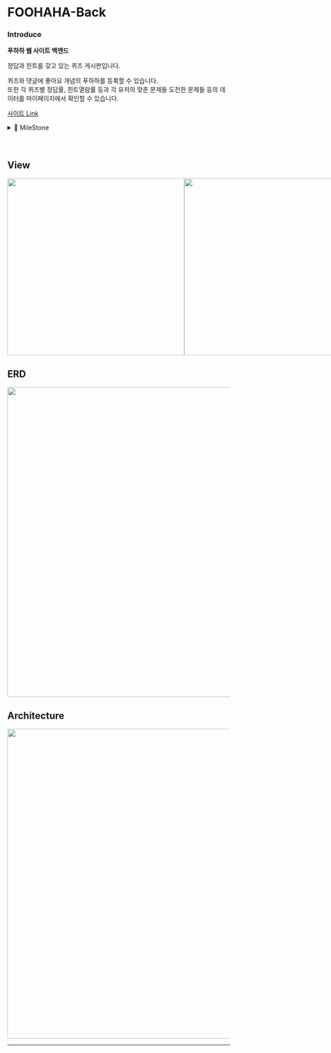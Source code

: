 # FOOHAHA-Back
### Introduce
**푸하하 웹 사이트 백엔드**
<p>정답과 힌트를 갖고 있는 퀴즈 게시판입니다.</p>
<p>퀴즈와 댓글에 좋아요 개념의 푸하하를 등록할 수 있습니다. <br>또한 각 퀴즈별 정답률, 힌트열람률 등과 각 유저의 맞춘 문제들 도전한 문제들 등의 데이터를 마이페이지에서 확인할 수 있습니다.</p>

[사이트 Link](https://wooin-dev.github.io/foohaha/)

<details>
 <summary>🏁 MileStone</summary>  
  
## 🛹 init
- 기본 CRUD 구현
- 사용자 기능 추가
- 로그인 기능 구현
- 소셜 로그인 기능 추가
- 댓글기능 구현
- 좋아요 기능 추가
- https 적용
- 배포
- 마이페이지 기능 
  - 문제 풀이 통계 구성 (내가 풀은 문제, 못 풀은 문제, 내 점수 등)
  - 내가 만든 퀴즈 리스트



## 🛴 Basic feature
- 🚩 Github Actions CI/CD 구성
- RefreshToken 전략 Rotation 등 고안
- 정답 리스트로 확장 (예비 정답)
- 퀴즈 백데이터 작업 (열람된 횟수, 힌트를 본 횟수, 정답률, 퀴즈 평가)
- 나의 퀴즈 스탯 통계
- 퀴즈 신고 기능 및 자동 블락 처리
- 조회수, 힌트열람, 정답률,
- 퀴즈 정답확인 후 평가 기능 추가
- 퀴즈 추천 알고리즘 (힌트만 본 경우, 정답률, 오답률, 평가, 좋아요, 댓글 수)
- 메인페이지 상 랜덤 퀴즈 출현 기능 추가
- 회원 포인트 기능 추가
- 회원 칭호 기능 추가



## 🚲 Plus feature
- 유사 정답 체크 알고리즘 구성
- 정답 확인 후 효과음
- 공유기능 추가 (인스타 스토리용 자동 이미지 생성)
</details>
<br><br>

## View
<div style="display:flex">
  <img src="https://github.com/Wooin-dev/Foohaha-Back/assets/133616377/76b15b55-8b34-441b-a208-320644e1e638" height="400">
  <img src="https://github.com/Wooin-dev/Foohaha-Back/assets/133616377/d25f0db0-b804-4b10-817f-2f9d646d2f42" height="400">
</div>


## ERD
<img src="https://github.com/Wooin-dev/Foohaha-Back/assets/133616377/44aeca8c-f587-45d6-a756-74f8e8dcbd22" width="700">

## Architecture
<img src="https://github.com/Wooin-dev/Foohaha-Back/assets/133616377/498e77bf-7d6f-4e36-85cc-2b7956337639" width="700">

---

